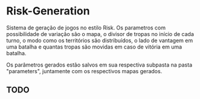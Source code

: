 # Risk-Generation

Sistema de geração de jogos no estilo Risk. Os parametros com possibilidade de variação são
o mapa, o divisor de tropas no início de cada turno, o modo como os territórios são 
distribuídos, o lado de vantagem em uma batalha e quantas tropas são movidas em caso de 
vitória em uma batalha.  

Os parâmetros gerados estão salvos em sua respectiva subpasta na pasta "parameters",
juntamente com os respectivos mapas gerados.


## TODO



